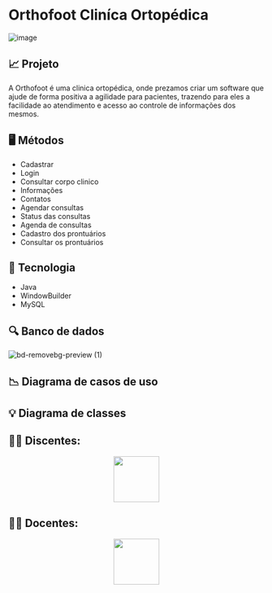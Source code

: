 # <h1> Orthofoot Cliníca Ortopédica </h1>

![image](https://github.com/Joanakremer/orthofoot/assets/111135808/81508551-2be0-4025-8409-6fc173acf16b)

<h2> 📈 Projeto </h2>

<p> A Orthofoot é uma clinica ortopédica, onde prezamos criar um software que ajude de forma positiva a agilidade para pacientes, trazendo para eles a facilidade ao atendimento e acesso ao controle de informações dos mesmos. </p>

<h2> 🖥️ Métodos </h2>

+ Cadastrar
+ Login 
+ Consultar corpo clinico
+ Informações
+ Contatos
+ Agendar consultas
+ Status das consultas
+ Agenda de consultas
+ Cadastro dos prontuários
+ Consultar os prontuários

<h2> 🚀 Tecnologia </h2>
 
 + Java 
 + WindowBuilder
 + MySQL
 
 <h2> 🔍 Banco de dados </h2>
 
 ![bd-removebg-preview (1)](https://user-images.githubusercontent.com/111135808/224034862-977c955a-6309-423b-a669-64b03ea63782.png)
 
 <h2> 📉 Diagrama de casos de uso </h2>


<h2> 💡 Diagrama de classes </h2>


 <h2> 🧑‍🎓 Discentes: </h2>
 <div align="center">
  <a href="https://linktr.ee/orthofoot" target="_blank"><img src="https://cdn.jsdelivr.net/gh/devicons/devicon/icons/github/github-original.svg" target="_blank" widht="90" height="90"></a>
 </div>

 <h2> 🧑‍🏫 Docentes: </h2>
 <div align="center">
  <a href="https://linktr.ee/OrthofootDocentes" target="_blank"><img src="https://cdn.jsdelivr.net/gh/devicons/devicon/icons/github/github-original.svg" target="_blank" widht="90" height="90"></a>
 </div>
 
